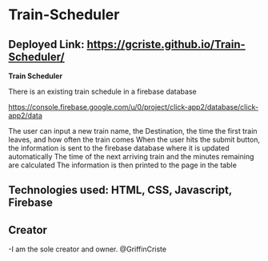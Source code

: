 # Train-Scheduler

## Deployed Link: https://gcriste.github.io/Train-Scheduler/


**Train Scheduler**

There is an existing train schedule in a firebase database

<!--Link to firebase database-->
https://console.firebase.google.com/u/0/project/click-app2/database/click-app2/data

The user can input a new train name, the Destination, the time the first train leaves, and how often the train comes
When the user hits the submit button, the information is sent to the firebase database where it is updated automatically
The time of the next arriving train and the minutes remaining are calculated
The information is then printed to the page in the table

## Technologies used: HTML, CSS, Javascript, Firebase

## Creator
-I am the sole creator and owner. @GriffinCriste
